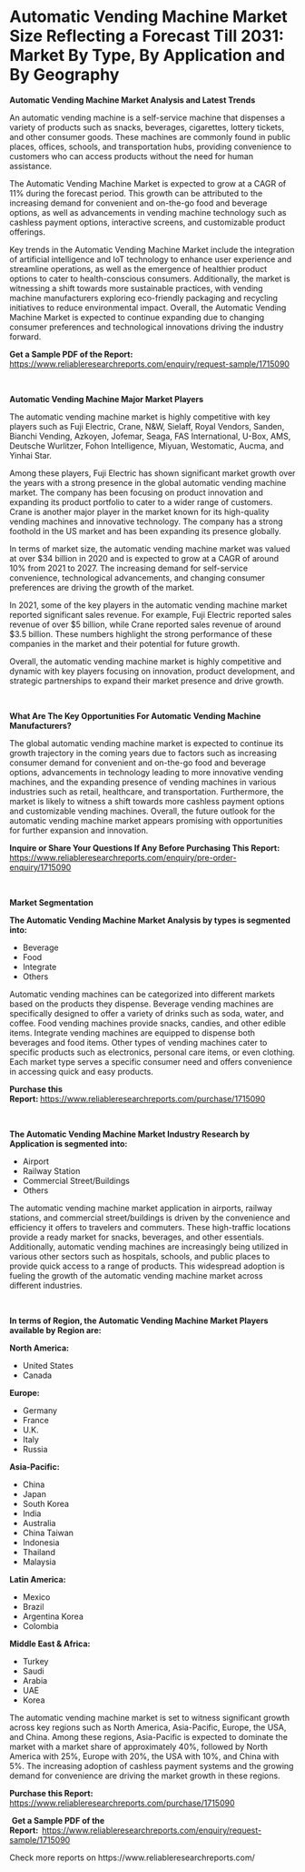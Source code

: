 <p><h1>Automatic Vending Machine Market Size Reflecting a Forecast Till 2031: Market By Type, By Application and By Geography</h1></p><p><strong>Automatic Vending Machine Market Analysis and Latest Trends</strong></p>
<p><p>An automatic vending machine is a self-service machine that dispenses a variety of products such as snacks, beverages, cigarettes, lottery tickets, and other consumer goods. These machines are commonly found in public places, offices, schools, and transportation hubs, providing convenience to customers who can access products without the need for human assistance.</p><p>The Automatic Vending Machine Market is expected to grow at a CAGR of 11% during the forecast period. This growth can be attributed to the increasing demand for convenient and on-the-go food and beverage options, as well as advancements in vending machine technology such as cashless payment options, interactive screens, and customizable product offerings. </p><p>Key trends in the Automatic Vending Machine Market include the integration of artificial intelligence and IoT technology to enhance user experience and streamline operations, as well as the emergence of healthier product options to cater to health-conscious consumers. Additionally, the market is witnessing a shift towards more sustainable practices, with vending machine manufacturers exploring eco-friendly packaging and recycling initiatives to reduce environmental impact. Overall, the Automatic Vending Machine Market is expected to continue expanding due to changing consumer preferences and technological innovations driving the industry forward.</p></p>
<p><strong>Get a Sample PDF of the Report:&nbsp;</strong> <a href="https://www.reliableresearchreports.com/enquiry/request-sample/1715090">https://www.reliableresearchreports.com/enquiry/request-sample/1715090</a></p>
<p>&nbsp;</p>
<p><strong>Automatic Vending Machine Major Market Players</strong></p>
<p><p>The automatic vending machine market is highly competitive with key players such as Fuji Electric, Crane, N&W, Sielaff, Royal Vendors, Sanden, Bianchi Vending, Azkoyen, Jofemar, Seaga, FAS International, U-Box, AMS, Deutsche Wurlitzer, Fohon Intelligence, Miyuan, Westomatic, Aucma, and Yinhai Star. </p><p>Among these players, Fuji Electric has shown significant market growth over the years with a strong presence in the global automatic vending machine market. The company has been focusing on product innovation and expanding its product portfolio to cater to a wider range of customers. Crane is another major player in the market known for its high-quality vending machines and innovative technology. The company has a strong foothold in the US market and has been expanding its presence globally.</p><p>In terms of market size, the automatic vending machine market was valued at over $34 billion in 2020 and is expected to grow at a CAGR of around 10% from 2021 to 2027. The increasing demand for self-service convenience, technological advancements, and changing consumer preferences are driving the growth of the market.</p><p>In 2021, some of the key players in the automatic vending machine market reported significant sales revenue. For example, Fuji Electric reported sales revenue of over $5 billion, while Crane reported sales revenue of around $3.5 billion. These numbers highlight the strong performance of these companies in the market and their potential for future growth.</p><p>Overall, the automatic vending machine market is highly competitive and dynamic with key players focusing on innovation, product development, and strategic partnerships to expand their market presence and drive growth.</p></p>
<p>&nbsp;</p>
<p><strong>What Are The Key Opportunities For Automatic Vending Machine Manufacturers?</strong></p>
<p><p>The global automatic vending machine market is expected to continue its growth trajectory in the coming years due to factors such as increasing consumer demand for convenient and on-the-go food and beverage options, advancements in technology leading to more innovative vending machines, and the expanding presence of vending machines in various industries such as retail, healthcare, and transportation. Furthermore, the market is likely to witness a shift towards more cashless payment options and customizable vending machines. Overall, the future outlook for the automatic vending machine market appears promising with opportunities for further expansion and innovation.</p></p>
<p><strong>Inquire or Share Your Questions If Any Before Purchasing This Report:</strong> <a href="https://www.reliableresearchreports.com/enquiry/pre-order-enquiry/1715090">https://www.reliableresearchreports.com/enquiry/pre-order-enquiry/1715090</a></p>
<p>&nbsp;</p>
<p><strong>Market Segmentation</strong></p>
<p><strong>The Automatic Vending Machine Market Analysis by types is segmented into:</strong></p>
<p><ul><li>Beverage</li><li>Food</li><li>Integrate</li><li>Others</li></ul></p>
<p><p>Automatic vending machines can be categorized into different markets based on the products they dispense. Beverage vending machines are specifically designed to offer a variety of drinks such as soda, water, and coffee. Food vending machines provide snacks, candies, and other edible items. Integrate vending machines are equipped to dispense both beverages and food items. Other types of vending machines cater to specific products such as electronics, personal care items, or even clothing. Each market type serves a specific consumer need and offers convenience in accessing quick and easy products.</p></p>
<p><strong>Purchase this Report:&nbsp;</strong><a href="https://www.reliableresearchreports.com/purchase/1715090">https://www.reliableresearchreports.com/purchase/1715090</a></p>
<p>&nbsp;</p>
<p><strong>The Automatic Vending Machine Market Industry Research by Application is segmented into:</strong></p>
<p><ul><li>Airport</li><li>Railway Station</li><li>Commercial Street/Buildings</li><li>Others</li></ul></p>
<p><p>The automatic vending machine market application in airports, railway stations, and commercial street/buildings is driven by the convenience and efficiency it offers to travelers and commuters. These high-traffic locations provide a ready market for snacks, beverages, and other essentials. Additionally, automatic vending machines are increasingly being utilized in various other sectors such as hospitals, schools, and public places to provide quick access to a range of products. This widespread adoption is fueling the growth of the automatic vending machine market across different industries.</p></p>
<p>&nbsp;</p>
<p><strong>In terms of Region, the Automatic Vending Machine Market Players available by Region are:</strong></p>
<p>
    <p> <strong> North America: </strong>
        <ul>
            <li>United States</li>
            <li>Canada</li>
        </ul>
        </p> 
    <p> <strong> Europe: </strong>
        <ul>
            <li>Germany</li>
            <li>France</li>
            <li>U.K.</li>
            <li>Italy</li>
            <li>Russia</li>
        </ul>
        </p> 
    <p> <strong> Asia-Pacific: </strong>
        <ul>
            <li>China</li>
            <li>Japan</li>
            <li>South Korea</li>
            <li>India</li>
            <li>Australia</li>
            <li>China Taiwan</li>
            <li>Indonesia</li>
            <li>Thailand</li>
            <li>Malaysia</li>
        </ul>
        </p> 
    <p> <strong> Latin America: </strong>
        <ul>
            <li>Mexico</li>
            <li>Brazil</li>
            <li>Argentina Korea</li>
            <li>Colombia</li>
        </ul>
        </p> 
    <p> <strong> Middle East & Africa: </strong>
        <ul>
            <li>Turkey</li>
            <li>Saudi</li>
            <li>Arabia</li>
            <li>UAE</li>
            <li>Korea</li>
        </ul>
    </p>
    </p>
<p><p>The automatic vending machine market is set to witness significant growth across key regions such as North America, Asia-Pacific, Europe, the USA, and China. Among these regions, Asia-Pacific is expected to dominate the market with a market share of approximately 40%, followed by North America with 25%, Europe with 20%, the USA with 10%, and China with 5%. The increasing adoption of cashless payment systems and the growing demand for convenience are driving the market growth in these regions.</p></p>
<p><strong>Purchase this Report: </strong><a href="https://www.reliableresearchreports.com/purchase/1715090">https://www.reliableresearchreports.com/purchase/1715090</a></p>
<p>&nbsp;<strong>Get a Sample PDF of the Report:&nbsp;&nbsp;</strong><a href="https://www.reliableresearchreports.com/enquiry/request-sample/1715090">https://www.reliableresearchreports.com/enquiry/request-sample/1715090</a></p>
<p><strong></strong></p>
<p>Check more reports on https://www.reliableresearchreports.com/</p>